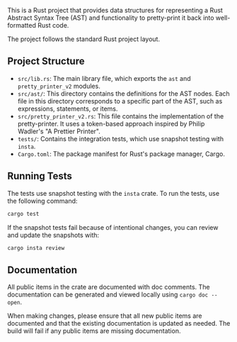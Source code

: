 This is a Rust project that provides data structures for representing a Rust Abstract Syntax Tree (AST) and functionality to pretty-print it back into well-formatted Rust code.

The project follows the standard Rust project layout.

## Project Structure

-   `src/lib.rs`: The main library file, which exports the `ast` and `pretty_printer_v2` modules.
-   `src/ast/`: This directory contains the definitions for the AST nodes. Each file in this directory corresponds to a specific part of the AST, such as expressions, statements, or items.
-   `src/pretty_printer_v2.rs`: This file contains the implementation of the pretty-printer. It uses a token-based approach inspired by Philip Wadler's "A Prettier Printer".
-   `tests/`: Contains the integration tests, which use snapshot testing with `insta`.
-   `Cargo.toml`: The package manifest for Rust's package manager, Cargo.

## Running Tests

The tests use snapshot testing with the `insta` crate. To run the tests, use the following command:

```bash
cargo test
```

If the snapshot tests fail because of intentional changes, you can review and update the snapshots with:

```bash
cargo insta review
```

## Documentation

All public items in the crate are documented with doc comments. The documentation can be generated and viewed locally using `cargo doc --open`.

When making changes, please ensure that all new public items are documented and that the existing documentation is updated as needed. The build will fail if any public items are missing documentation.
